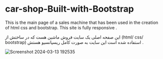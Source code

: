 # car-shop-Built-with-Bootstrap

This is the main page of a sales machine that has been used in the creation of html css and bootstrap. This site is fully responsive . 



این صفحه اصلی یک سایت فروش ماشین هست که در ساختش از (html/ css/ bootstrap) استفاده شده است این سایت به صورت کامل ریسپانسیو هستش .



![Screenshot 2024-03-13 192535](https://github.com/Hesamparhizkar/car-shop--Built-with-Bootstrap-/assets/116975118/db036d26-4714-4c1d-a376-93e46c716795)
